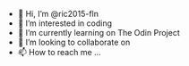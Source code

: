 - 👋 Hi, I’m @ric2015-fln
- 👀 I’m interested in coding
- 🌱 I’m currently learning on The Odin Project
- 💞️ I’m looking to collaborate on 
- 📫 How to reach me ...

<!---
ric2015-fln/ric2015-fln is a ✨ special ✨ repository because its `README.md` (this file) appears on your GitHub profile.
You can click the Preview link to take a look at your changes.
--->
